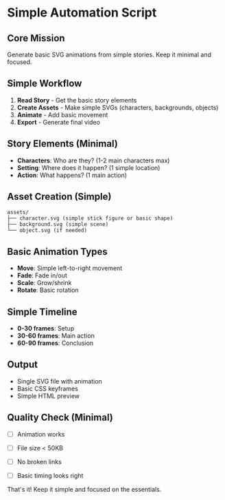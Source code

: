 # Simple Automation Script

## Core Mission
Generate basic SVG animations from simple stories. Keep it minimal and focused.

## Simple Workflow
1. **Read Story** - Get the basic story elements
2. **Create Assets** - Make simple SVGs (characters, backgrounds, objects)
3. **Animate** - Add basic movement
4. **Export** - Generate final video

## Story Elements (Minimal)
- **Characters**: Who are they? (1-2 main characters max)
- **Setting**: Where does it happen? (1 simple location)
- **Action**: What happens? (1 main action)

## Asset Creation (Simple)
```
assets/
├── character.svg (simple stick figure or basic shape)
├── background.svg (simple scene)
└── object.svg (if needed)
```

## Basic Animation Types
- **Move**: Simple left-to-right movement
- **Fade**: Fade in/out
- **Scale**: Grow/shrink
- **Rotate**: Basic rotation

## Simple Timeline
- **0-30 frames**: Setup
- **30-60 frames**: Main action
- **60-90 frames**: Conclusion


## Output
- Single SVG file with animation
- Basic CSS keyframes
- Simple HTML preview

## Quality Check (Minimal)
- [ ] Animation works
- [ ] File size < 50KB
- [ ] No broken links
- [ ] Basic timing looks right


That's it! Keep it simple and focused on the essentials.
